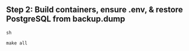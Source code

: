 ## **Step 2: Build containers, ensure .env, & restore PostgreSQL from backup.dump**

```
sh

make all
```